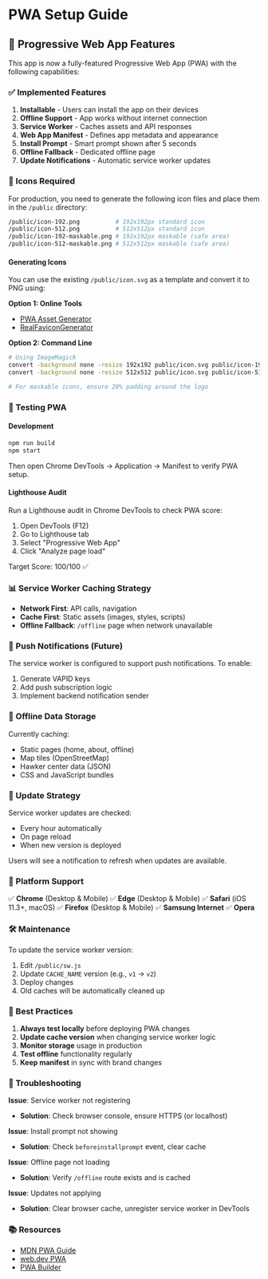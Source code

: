 # PWA Setup Guide

## 📱 Progressive Web App Features

This app is now a fully-featured Progressive Web App (PWA) with the following capabilities:

### ✅ Implemented Features

1. **Installable** - Users can install the app on their devices
2. **Offline Support** - App works without internet connection
3. **Service Worker** - Caches assets and API responses
4. **Web App Manifest** - Defines app metadata and appearance
5. **Install Prompt** - Smart prompt shown after 5 seconds
6. **Offline Fallback** - Dedicated offline page
7. **Update Notifications** - Automatic service worker updates

### 🎨 Icons Required

For production, you need to generate the following icon files and place them in the `/public` directory:

```bash
/public/icon-192.png          # 192x192px standard icon
/public/icon-512.png          # 512x512px standard icon
/public/icon-192-maskable.png # 192x192px maskable (safe area)
/public/icon-512-maskable.png # 512x512px maskable (safe area)
```

#### Generating Icons

You can use the existing `/public/icon.svg` as a template and convert it to PNG using:

**Option 1: Online Tools**
- [PWA Asset Generator](https://www.pwabuilder.com/imageGenerator)
- [RealFaviconGenerator](https://realfavicongenerator.net/)

**Option 2: Command Line**
```bash
# Using ImageMagick
convert -background none -resize 192x192 public/icon.svg public/icon-192.png
convert -background none -resize 512x512 public/icon.svg public/icon-512.png

# For maskable icons, ensure 20% padding around the logo
```

### 🚀 Testing PWA

#### Development
```bash
npm run build
npm start
```

Then open Chrome DevTools → Application → Manifest to verify PWA setup.

#### Lighthouse Audit
Run a Lighthouse audit in Chrome DevTools to check PWA score:
1. Open DevTools (F12)
2. Go to Lighthouse tab
3. Select "Progressive Web App"
4. Click "Analyze page load"

Target Score: 100/100 ✅

### 📊 Service Worker Caching Strategy

- **Network First**: API calls, navigation
- **Cache First**: Static assets (images, styles, scripts)
- **Offline Fallback**: `/offline` page when network unavailable

### 🔔 Push Notifications (Future)

The service worker is configured to support push notifications. To enable:

1. Generate VAPID keys
2. Add push subscription logic
3. Implement backend notification sender

### 💾 Offline Data Storage

Currently caching:
- Static pages (home, about, offline)
- Map tiles (OpenStreetMap)
- Hawker center data (JSON)
- CSS and JavaScript bundles

### 🔄 Update Strategy

Service worker updates are checked:
- Every hour automatically
- On page reload
- When new version is deployed

Users will see a notification to refresh when updates are available.

### 📱 Platform Support

✅ **Chrome** (Desktop & Mobile)
✅ **Edge** (Desktop & Mobile)
✅ **Safari** (iOS 11.3+, macOS)
✅ **Firefox** (Desktop & Mobile)
✅ **Samsung Internet**
✅ **Opera**

### 🛠️ Maintenance

To update the service worker version:
1. Edit `/public/sw.js`
2. Update `CACHE_NAME` version (e.g., `v1` → `v2`)
3. Deploy changes
4. Old caches will be automatically cleaned up

### 📝 Best Practices

1. **Always test locally** before deploying PWA changes
2. **Update cache version** when changing service worker logic
3. **Monitor storage** usage in production
4. **Test offline** functionality regularly
5. **Keep manifest** in sync with brand changes

### 🐛 Troubleshooting

**Issue**: Service worker not registering
- **Solution**: Check browser console, ensure HTTPS (or localhost)

**Issue**: Install prompt not showing
- **Solution**: Check `beforeinstallprompt` event, clear cache

**Issue**: Offline page not loading
- **Solution**: Verify `/offline` route exists and is cached

**Issue**: Updates not applying
- **Solution**: Clear browser cache, unregister service worker in DevTools

### 📚 Resources

- [MDN PWA Guide](https://developer.mozilla.org/en-US/docs/Web/Progressive_web_apps)
- [web.dev PWA](https://web.dev/progressive-web-apps/)
- [PWA Builder](https://www.pwabuilder.com/)
